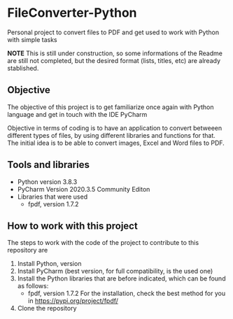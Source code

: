 # FileConverter-Python
Personal project to convert files to PDF and get used to work with Python with simple tasks

**NOTE** This is still under construction, so some informations of the Readme are still not completed, but the desired format (lists, titles, etc) are already stablished. 

## Objective
The objective of this project is to get familiarize once again with Python language and get in touch with the IDE PyCharm

Objective in terms of coding is to have an application to convert betweeen different types of files, by using different libraries and functions for that.
The initial idea is to be able to convert images, Excel and Word files to PDF.

## Tools and libraries

* Python version 3.8.3
* PyCharm Version 2020.3.5 Community Editon
* Libraries that were used
    - fpdf, version 1.7.2


## How to work with this project

The steps to work with the code of the project to contribute to this repository are
  1. Install Python, version
  2. Install PyCharm (best version, for full compatibility, is the used one)
  3. Install the Python libraries that are before indicated, which can be found as follows:
      - fpdf, version 1.7.2
            For the installation, check the best method for you in https://pypi.org/project/fpdf/
  4. Clone the repository

